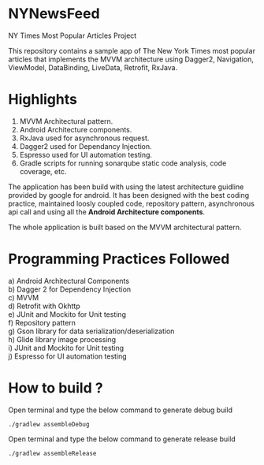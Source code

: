 # NYNewsFeed
NY Times Most Popular Articles Project

This repository contains a sample app of The New York Times most popular articles that implements the MVVM architecture using Dagger2, Navigation, ViewModel, DataBinding, LiveData, Retrofit, RxJava. 

# Highlights

1. MVVM Architectural pattern.
2. Android Architecture components.
2. RxJava used for asynchronous request.
3. Dagger2 used for Dependancy Injection.
4. Espresso used for UI automation testing.
5. Gradle scripts for running sonarqube static code analysis, code coverage, etc.

The application has been build with using the latest architecture guidline provided by google for android.
It has been designed with the best coding practice, maintained loosly coupled code, repository pattern, asynchronous api call and using all the **Android Architecture components**.

The whole application is built based on the MVVM architectural pattern.


# Programming Practices Followed

a) Android Architectural Components <br/>
b) Dagger 2 for Dependency Injection <br/>
c) MVVM <br/>
d) Retrofit with Okhttp <br/>
e) JUnit and Mockito for Unit testing <br/>
f) Repository pattern <br/>
g) Gson library for data serialization/deserialization<br/>
h) Glide library image processing<br/>
i) JUnit and Mockito for Unit testing <br/>
j) Espresso for UI automation testing <br/>

# How to build ?

Open terminal and type the below command to generate debug build <br/>

``` ./gradlew assembleDebug ```

Open terminal and type the below command to generate release build <br/>

``` ./gradlew assembleRelease ```


